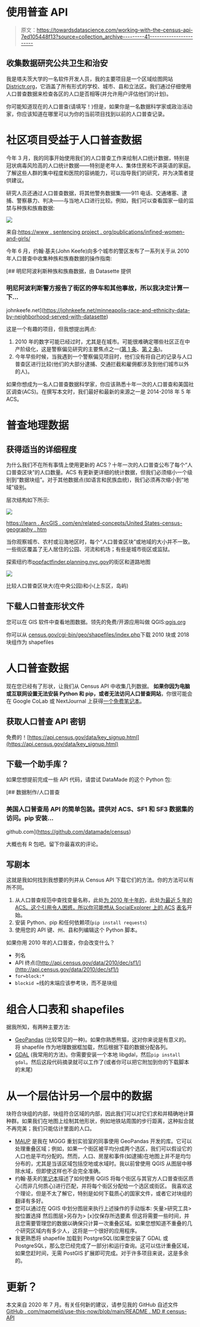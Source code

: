 # 使用普查 API

> 原文：<https://towardsdatascience.com/working-with-the-census-api-7ed105448f13?source=collection_archive---------41----------------------->

## 收集数据研究公共卫生和治安

我是塔夫茨大学的一名软件开发人员，我的主要项目是一个区域绘图网站[Districtr.org](https://districtr.org)，它涵盖了所有形式的学校、城市、县和立法区。我们通过仔细使用人口普查数据来检查各区的人口是否相等(并允许用户评估他们的计划)。

你可能知道现在的人口普查(请填写！)但是，如果你是一名数据科学家或政治活动家，你应该知道在哪里可以为你的当前项目找到以前的人口普查记录。

# 社区项目受益于人口普查数据

今年 3 月，我的同事开始使用我们的人口普查工作来绘制人口统计数据，特别是冠状病毒风险高的人口统计数据——特别是老年人、集体住房和不讲英语的家庭。了解这些人群的集中程度和医院的容纳能力，可以指导我们的研究，并为决策者提供建议。

研究人员还通过人口普查数据，将其他警务数据集——911 电话、交通堵塞、逮捕、警察暴力、判决——与当地人口进行比较。例如，我们可以查看国家一级的监禁与种族和族裔数据:

![](img/65a92cb048032d2364749361cc0ad143.png)

来自:[https://www . sentencing project . org/publications/infined-women-and-girls/](https://www.sentencingproject.org/publications/incarcerated-women-and-girls/)

今年 6 月，约翰·基夫(John Keefe)向多个城市的警区发布了一系列关于从 2010 年人口普查中收集种族和族裔数据的操作指南:

[](https://johnkeefe.net/minneapolis-race-and-ethnicity-data-by-neighborhood-served-with-datasette) [## 明尼阿波利斯种族和族裔数据，由 Datasette 提供

### 明尼阿波利斯警方报告了街区的停车和其他事故，所以我决定计算一下…

johnkeefe.net](https://johnkeefe.net/minneapolis-race-and-ethnicity-data-by-neighborhood-served-with-datasette) 

这是一个有趣的项目，但我想提出两点:

1.  2010 年的数字可能已经过时，尤其是在城市。可能很难确定哪些社区正在中产阶级化，这是警察偏见研究的主要焦点之一([第 1 条](https://www.cssny.org/news/entry/New-Neighbors)、[第 2 条](https://onlinelibrary.wiley.com/doi/full/10.1111/cico.12473))。
2.  今年早些时候，当我遇到一个警察偏见项目时，他们没有将自己的记录与人口普查区进行比较(他们的大部分逮捕、交通拦截和雇佣都涉及到他们城市以外的人)。

如果你想成为一名人口普查数据科学家，你应该熟悉十年一次的人口普查和美国社区调查(ACS)。在撰写本文时，我们最好和最新的来源之一是 2014-2018 年 5 年 ACS。

# 普查地理数据

## 获得适当的详细程度

为什么我们不在所有事情上使用更新的 ACS？十年一次的人口普查公布了每个“人口普查区块”的人口数量。ACS 有更新更详细的统计数据，但我们必须缩小一个级别到“数据块组”。对于其他数据点(如语言和民族血统)，我们必须再次缩小到“地域”级别。

层次结构如下所示:

![](img/e526d24bf9e2af26af168d65e0fb4506.png)

[https://learn . ArcGIS . com/en/related-concepts/United States-census-geography . htm](https://learn.arcgis.com/en/related-concepts/united-states-census-geography.htm)

当你观察城市、农村或沿海地区时，每个“人口普查区块”或地域的大小并不一致。一些街区覆盖了无人居住的公园、河流和机场；有些是城市街区或监狱。

探索纽约市[popfactfinder.planning.nyc.gov](https://popfactfinder.planning.nyc.gov/)的街区和道路地图

![](img/3ac589c5f81d82dc76a277bbf10af7ef.png)

比较人口普查区块大(在中央公园)和小(上东区，岛屿)

## 下载人口普查形状文件

您可以在 GIS 软件中查看地图数据。领先的免费/开源应用叫做 QGIS:[qgis.org](https://www.qgis.org/en/site/)

你可以从
[census.gov/cgi-bin/geo/shapefiles/index.php](https://www.census.gov/cgi-bin/geo/shapefiles/index.php)下载 2010 块或 2018 块组作为 shapefiles

# 人口普查数据

现在您已经有了形状，让我们从 Census API 中收集几列数据。
**如果你因为电脑或互联网设置无法安装 Python 和 pip，或者无法访问人口普查网站**，你很可能会在 Google CoLab 或 NextJournal 上获得[一个免费笔记本](https://www.dataschool.io/cloud-services-for-jupyter-notebook/)。

## 获取人口普查 API 密钥

免费的！[https://api.census.gov/data/key_signup.html](https://api.census.gov/data/key_signup.html)

## 下载一个助手库？

如果您想提前完成一些 API 代码，请尝试 DataMade 的这个 Python 包:

[](https://github.com/datamade/census) [## 数据制作/人口普查

### 美国人口普查局 API 的简单包装。提供对 ACS、SF1 和 SF3 数据集的访问。pip 安装…

github.com](https://github.com/datamade/census) 

大概也有 R 包吧。留下你最喜欢的评论。

## 写剧本

这就是我如何找到我想要的列并从 Census API 下载它们的方法。你的方法可以有所不同。

1.  从人口普查规范中查找变量名称，此处[为 2010 年十年的](https://api.census.gov/data/2010/dec/sf1/variables.html)，此处[为最近 5 年的 ACS。这个引用令人困惑，所以你可能想从 SocialExplorer 上的 ACS](https://api.census.gov/data/2018/acs/acs5/variables.html) [表名](https://www.socialexplorer.com/data/ACS2018_5yr/metadata/?ds=ACS18_5yr)开始。
2.  安装 Python、pip 和任何依赖项(`pip install requests`)
3.  使用您的 API 键、州、县和列编辑这个 Python 脚本。

如果你用 2010 年的人口普查，你会改变什么？

*   列名
*   API 终点([http://api.census.gov/data/2010/dec/sf1/](http://api.census.gov/data/2010/dec/sf1/)
*   `for=block:*`
*   `blockid =`线的末端应该参考块，而不是块组

# 组合人口表和 shapefiles

据我所知，有两种主要方法:

*   [GeoPandas](https://geopandas.org/io.html) (比较常见的一种)。如果你熟悉熊猫，这对你来说是有意义的。将 shapefile 作为地理数据框加载，然后根据下载的数据分配各列。
*   [GDAL](https://pypi.org/project/GDAL/) (我常用的方法)。你需要安装一个本地 libgdal，然后`pip install gdal`。然后这段代码摘录就可以工作了(或者你可以把它附加到你的下载脚本的末尾)

# 从一个层估计另一个层中的数据

块符合块组的内部，块组符合区域的内部，因此我们可以对它们求和并精确地计算种群。如果我们在地图上绘制其他形状，例如地铁站周围的步行距离，这种拟合就不再完美；我们只能估计里面的人口。

*   [MAUP](https://github.com/mggg/maup) 是我在 MGGG 重划实验室的同事使用 GeoPandas 开发的库。它可以处理重叠区域；例如，如果一个街区被平均分成两个选区，我们可以假设它的人口也是平均分配的。然而，人口、房屋和事件(如逮捕)在地图上并不是均匀分布的，尤其是当该区域包括空地或水域时。我以前曾使用 QGIS 从图层中移除水域，但即使这样也不会完全准确。
*   约翰·基夫的[笔记本](https://github.com/jkeefe/census-by-precincts/blob/master/notebooks/washington_dc.ipynb)描述了如何使用 QGIS 将每个街区与其官方人口普查街区质心(而非几何质心)进行匹配，并将每个街区分配给一个选区或街区。
    我喜欢这个理论，但是不太了解它，特别是如何下载质心的国家文件，或者它对块组的翻译有多好。
*   您可以通过在 QGIS 中划分图层来执行上述操作的手动版本:
    矢量>研究工具>按位置选择
    然后图层>另存为> [x]仅保存所选要素
    但这将需要一些时间，并且您需要管理您的数据以确保只计算一次重叠区域。如果您想知道不重叠的几个研究区域内有多少人，这将是一个很好的应用程序。
*   我更熟悉将 shapefile 加载到 PostgreSQL(如果您安装了 GDAL 或 PostgreSQL，那么您已经完成了一部分)和运行查询。这可以估计重叠区域，如果您赶时间，无需 PostGIS 扩展即可完成。对于许多项目来说，这是多余的。

# 更新？

本文来自 2020 年 7 月。有关任何新的建议，请参见我的 GitHub 自述文件[GitHub . com/mapmeld/use-this-now/blob/main/README . MD # census-API](https://github.com/mapmeld/use-this-now/blob/main/README.md#census-api)